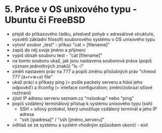 # 5. Práce v OS unixového typu - Ubuntu či FreeBSD
- přejdi do příkazového řádku, předveď pohyb v adresářové struktuře, vysvětli základní filosofii souborového systému v OS unixového typu
- vytvoř soubor „test“ - příkaz "cat > \[filename]"
- zapiš do něj svoje jméno a příjmení
- vypiš obsah souboru test - "cat \[filename]"
- na tomto souboru ukaž, jak jsou nastavena souborová práva (popiš význam jednotlivých znaků) "ls -l"
- změň nastavení práv na 777 a popiš změnu příslušných práv "chmod 777 (a+r+w+x) file"
- ukaž práci s příkazy ping (= pošle packety serveru a hlásí jeho odpověď) a ifconfig (= inteface configuration; změní/zobrazí síťové rozhraní)
- zjisti IP adresu serveru seznam.cz "nslookup" nebo "ping"
- popiš vzdálený terminálový přístup k systému unixového typu (ssh)
	- SSH = síťový protokol, který umožňuje vzdálený terminál a jeho IP adresa
	- "ssh \[ipadresa]" / "ssh \[jméno_serveru]"
- odhlaš se ze systému a systém vhodným způsobem ukonči - exit